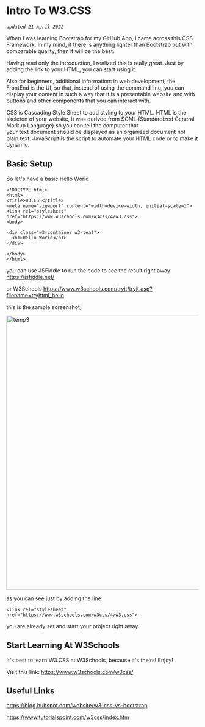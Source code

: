 # Intro To W3.CSS

*`updated 21 April 2022`*

When I was learning Bootstrap for my GitHub App,
I came across this CSS Framework. In my mind, if 
there is anything lighter than Bootstrap but with 
comparable quality, then
it will be the best. 

Having read only the introduction, I realized this 
is really great. Just by adding the link to your HTML,
you can start using it.

Also for beginners, additional information: in
web development, the FrontEnd is the UI, so that,
instead of using the command line, you can display
your content in such a way that it is a presentable
website and with buttons and other components that
you can interact with.

CSS is Cascading Style Sheet to add styling to your HTML.
HTML is the skeleton of your website, it was
derived from SGML (Standardized General Markup Language)
so you can tell the computer that  
your text document should be displayed as an organized
document not plain text.
JavaScript is the script to automate your HTML code
or to make it dynamic.

## Basic Setup
So let's have a basic Hello World

```
<!DOCTYPE html>
<html>
<title>W3.CSS</title>
<meta name="viewport" content="width=device-width, initial-scale=1">
<link rel="stylesheet" href="https://www.w3schools.com/w3css/4/w3.css">
<body>

<div class="w3-container w3-teal">
  <h1>Hello World</h1>
</div>

</body>
</html> 
```
you can use JSFiddle to run the code to see the 
result right away <https://jsfiddle.net/>

or W3Schools 
<https://www.w3schools.com/tryit/tryit.asp?filename=tryhtml_hello>

this is the sample screenshot,

<img width="720" alt="temp3" src="https://user-images.githubusercontent.com/47092464/146558248-13597ff2-9afe-4422-833b-6ea9cdc2525a.png">

as you can see just by adding the line 

`<link rel="stylesheet" href="https://www.w3schools.com/w3css/4/w3.css">`

you are already set and start your project right away.

## Start Learning At W3Schools
It's best to learn W3.CSS at W3Schools, because it's theirs! Enjoy!

Visit this link:
<https://www.w3schools.com/w3css/>

## Useful Links
<https://blog.hubspot.com/website/w3-css-vs-bootstrap>

<https://www.tutorialspoint.com/w3css/index.htm>


